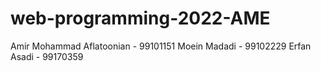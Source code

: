 # web-programming-2022-AME
Amir Mohammad Aflatoonian - 99101151
Moein Madadi - 99102229
Erfan Asadi - 99170359
